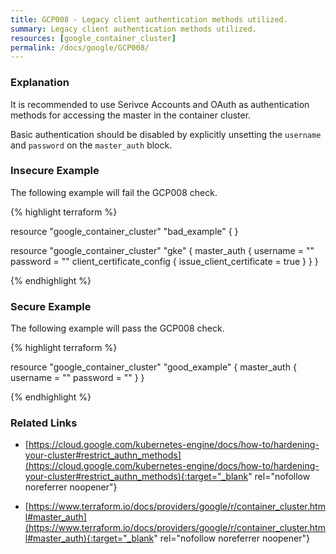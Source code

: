 ```yaml
---
title: GCP008 - Legacy client authentication methods utilized.
summary: Legacy client authentication methods utilized. 
resources: [google_container_cluster] 
permalink: /docs/google/GCP008/
---
```

### Explanation


It is recommended to use Serivce Accounts and OAuth as authentication methods for accessing the master in the container cluster. 

Basic authentication should be disabled by explicitly unsetting the <code>username</code> and <code>password</code> on the <code>master_auth</code> block.



### Insecure Example

The following example will fail the GCP008 check.

{% highlight terraform %}

resource "google_container_cluster" "bad_example" {
}

resource "google_container_cluster" "gke" {
	master_auth {
	    username = ""
	    password = ""
		client_certificate_config {
			issue_client_certificate = true
	    }
	}
}

{% endhighlight %}



### Secure Example

The following example will pass the GCP008 check.

{% highlight terraform %}

resource "google_container_cluster" "good_example" {
	master_auth {
	    username = ""
	    password = ""
	}
}

{% endhighlight %}



### Related Links


- [https://cloud.google.com/kubernetes-engine/docs/how-to/hardening-your-cluster#restrict_authn_methods](https://cloud.google.com/kubernetes-engine/docs/how-to/hardening-your-cluster#restrict_authn_methods){:target="_blank" rel="nofollow noreferrer noopener"}

- [https://www.terraform.io/docs/providers/google/r/container_cluster.html#master_auth](https://www.terraform.io/docs/providers/google/r/container_cluster.html#master_auth){:target="_blank" rel="nofollow noreferrer noopener"}


